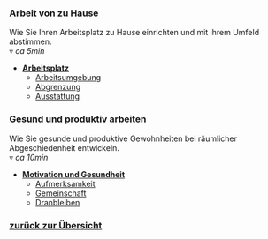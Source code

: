 ### Arbeit von zu Hause
Wie Sie Ihren Arbeitsplatz zu Hause einrichten und mit ihrem Umfeld abstimmen.  
▿ *ca 5min*

- [**Arbeitsplatz**](#arbeitsplatz-20200710)
    - [Arbeitsumgebung](#arbeitsplatz-umgebung-20200710)
    - [Abgrenzung](#arbeitsplatz-ausstattung-20200710)
    - [Ausstattung](#arbeitsplatz-ausstattung-20200710)


### Gesund und produktiv arbeiten
Wie Sie gesunde und produktive Gewohnheiten bei räumlicher Abgeschiedenheit entwickeln.  
▿ *ca 10min*

- [**Motivation und Gesundheit**](#motivation-20200710)
    - [Aufmerksamkeit](#motivation-aufmerksamkeit-20200710)
    - [Gemeinschaft](#motivation-gemeinschaft-20200710)
    - [Dranbleiben](#motivation-dranbleiben-20200710)

### [zurück zur Übersicht](/)

